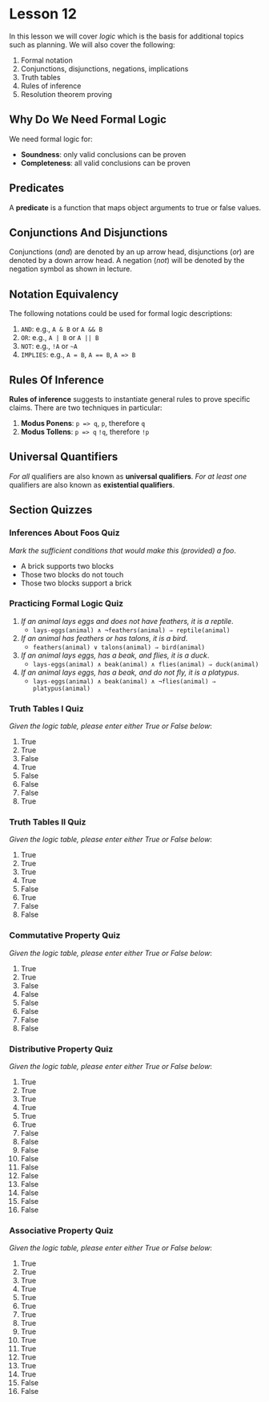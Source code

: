 # Lesson 12

In this lesson we will cover _logic_ which is the basis for additional topics such as planning. We will also cover the following:

1. Formal notation
2. Conjunctions, disjunctions, negations, implications
3. Truth tables
4. Rules of inference
5. Resolution theorem proving

## Why Do We Need Formal Logic

We need formal logic for:

- **Soundness**: only valid conclusions can be proven
- **Completeness**: all valid conclusions can be proven

## Predicates

A **predicate** is a function that maps object arguments to true or false values.

## Conjunctions And Disjunctions

Conjunctions (_and_) are denoted by an up arrow head, disjunctions (_or_) are denoted by a down arrow head. A negation (_not_) will be denoted by the negation symbol as shown in lecture.

## Notation Equivalency

The following notations could be used for formal logic descriptions:

1. `AND`: e.g., `A & B` or `A && B`
2. `OR`: e.g., `A | B` or `A || B`
3. `NOT`: e.g., `!A` or `~A`
4. `IMPLIES`: e.g., `A = B`, `A == B`, `A => B`

## Rules Of Inference

**Rules of inference** suggests to instantiate general rules to prove specific claims. There are two techniques in particular:

1. **Modus Ponens**: `p => q`, `p`, therefore `q`
2. **Modus Tollens**: `p => q` `!q`, therefore `!p`

## Universal Quantifiers

_For all_ qualifiers are also known as **universal qualifiers**. _For at least one_ qualifiers are also known as **existential qualifiers**.

## Section Quizzes

### Inferences About Foos Quiz

_Mark the sufficient conditions that would make this (provided) a foo_.

- A brick supports two blocks
- Those two blocks do not touch
- Those two blocks support a brick

### Practicing Formal Logic Quiz

1. _If an animal lays eggs and does not have feathers, it is a reptile_.
   - `lays-eggs(animal) ∧ ¬feathers(animal) ⇒ reptile(animal)`
2. _If an animal has feathers or has talons, it is a bird_.
   - `feathers(animal) ∨ talons(animal) ⇒ bird(animal)`
3. _If an animal lays eggs, has a beak, and flies, it is a duck_.
   - `lays-eggs(animal) ∧ beak(animal) ∧ flies(animal) ⇒ duck(animal)`
4. _If an animal lays eggs, has a beak, and do not fly, it is a platypus_.
   - `lays-eggs(animal) ∧ beak(animal) ∧ ¬flies(animal) ⇒ platypus(animal)`

### Truth Tables I Quiz

_Given the logic table, please enter either True or False below_:

1. True
2. True
3. False
4. True
5. False
6. False
7. False
8. True

### Truth Tables II Quiz

_Given the logic table, please enter either True or False below_:

1. True
2. True
3. True
4. True
5. False
6. True
7. False
8. False

### Commutative Property Quiz

_Given the logic table, please enter either True or False below_:

1. True
2. True
3. False
4. False
5. False
6. False
7. False
8. False

### Distributive Property Quiz

_Given the logic table, please enter either True or False below_:

1. True
2. True
3. True
4. True
5. True
6. True
7. False
8. False
9. False
10. False
11. False
12. False
13. False
14. False
15. False
16. False

### Associative Property Quiz

_Given the logic table, please enter either True or False below_:

1. True
2. True
3. True
4. True
5. True
6. True
7. True
8. True
9. True
10. True
11. True
12. True
13. True
14. True
15. False
16. False
